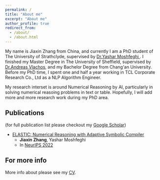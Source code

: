 ```yaml
---
permalink: /
title: "About me"
excerpt: "About me"
author_profile: true
redirect_from: 
  - /about/
  - /about.html
---
```


My name is Jiaxin Zhang from China, and currently I am a PhD student of The University of Strathclyde, supervised by [Dr.Yashar Moshfeghi ](https://scholar.google.com/citations?user=BaFcnWIAAAAJ&hl=en&oi=ao). I finished my Master Degree in The University of Sheffield, supervised by [Dr.Andreas Vlachos](https://andreasvlachos.github.io//), and my Bachelor Degree from Chang'an University. Before my PhD time, I spent one and half a year working in TCL Corporate Research Co., Ltd as a NLP Algorithm Engineer. 

My research interset is around Numerical Reasoning by AI, particularly in solving numerical reasoing problems in text or table. Hopefully, I will add more and more research work during my PhD area.

Publications
------
(for full publication list please checkout my [Google Scholar](https://scholar.google.com/citations?user=zQ4pLNEAAAAJ&hl=en))
* [ELASTIC: Numerical Reasoning with Adaptive Symbolic Compiler](https://openreview.net/forum?id=gd7ZI0X7Q-h&referrer=%5BAuthor%20Console%5D(%2Fgroup%3Fid%3DNeurIPS.cc%2F2022%2FConference%2FAuthors%23your-submissions)) 
    - **Jiaxin Zhang**, Yashar Moshfeghi  
    - In [NeurIPS 2022](https://neurips.cc)  

For more info
------
More info about please see my [CV](https://github.com/KnightZhang625/knightzhang625.github.io/blob/master/JiaxinZhang_CV.pdf).
